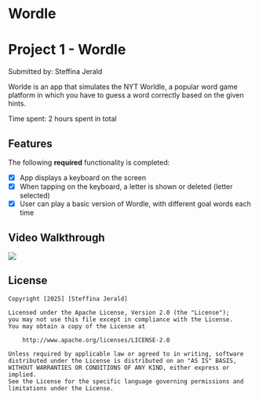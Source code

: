 # Wordle
# Project 1 - Wordle

Submitted by: Steffina Jerald

Worlde is an app that simulates the NYT Worldle, a popular word game platform in which you have to guess a word correctly based on the given hints.  

Time spent: 2 hours spent in total

## Features

The following **required** functionality is completed:

- [X] App displays a keyboard on the screen
- [X] When tapping on the keyboard, a letter is shown or deleted (letter selected)
- [X] User can play a basic version of Wordle, with different goal words each time

## Video Walkthrough
<div>
    <a href="https://www.loom.com/share/e6bb3dd143f0452bb9d067db35e1aa81">
    </a>
    <a href="https://www.loom.com/share/e6bb3dd143f0452bb9d067db35e1aa81">
      <img style="max-width:300px;" src="https://cdn.loom.com/sessions/thumbnails/e6bb3dd143f0452bb9d067db35e1aa81-f404295982b69a73-full-play.gif">
    </a>
  </div>
  
## License

    Copyright [2025] [Steffina Jerald]

    Licensed under the Apache License, Version 2.0 (the "License");
    you may not use this file except in compliance with the License.
    You may obtain a copy of the License at

        http://www.apache.org/licenses/LICENSE-2.0

    Unless required by applicable law or agreed to in writing, software
    distributed under the License is distributed on an "AS IS" BASIS,
    WITHOUT WARRANTIES OR CONDITIONS OF ANY KIND, either express or implied.
    See the License for the specific language governing permissions and
    limitations under the License.
